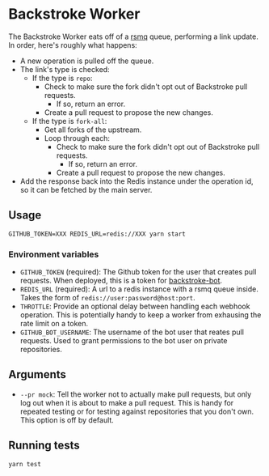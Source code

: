 # Backstroke Worker

The Backstroke Worker eats off of a [rsmq](https://github.com/smrchy/rsmq) queue, performing a link
update. In order, here's roughly what happens:

- A new operation is pulled off the queue.
- The link's type is checked:
  - If the type is `repo`:
    - Check to make sure the fork didn't opt out of Backstroke pull requests.
      - If so, return an error.
    - Create a pull request to propose the new changes.
  - If the type is `fork-all`:
    - Get all forks of the upstream.
    - Loop through each:
      - Check to make sure the fork didn't opt out of Backstroke pull requests.
        - If so, return an error.
      - Create a pull request to propose the new changes.
- Add the response back into the Redis instance under the operation id, so it can be fetched by the
  main server.

## Usage
```
GITHUB_TOKEN=XXX REDIS_URL=redis://XXX yarn start
```

### Environment variables
- `GITHUB_TOKEN` (required): The Github token for the user that creates pull requests. When
  deployed, this is a token for [backstroke-bot](https://github.com/backstroke-bot).
- `REDIS_URL` (required): A url to a redis instance with a rsmq queue inside. Takes the form of
  `redis://user:password@host:port`.
- `THROTTLE`: Provide an optional delay between handling each webhook operation. This is
  potentially handy to keep a worker from exhausing the rate limit on a token.
- `GITHUB_BOT_USERNAME`: The username of the bot user that reates pull requests. Used to grant
  permissions to the bot user on private repositories.

## Arguments
- `--pr mock`: Tell the worker not to actually make pull requests, but only log out when it is about
  to make a pull request. This is handy for repeated testing or for testing against repositories
  that you don't own. This option is off by default.

## Running tests
  ```
yarn test
  ```
